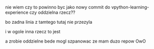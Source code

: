 nie wiem czy to powinno byc jako nowy commit do vpython-learning-experience czy oddzielna rzecz??

bo zadna linia z tamtego tutaj nie przezyla

i w ogole inna rzecz to jest

a zrobie oddzielne bede mogl szpanowac ze mam duzo repow OwO
